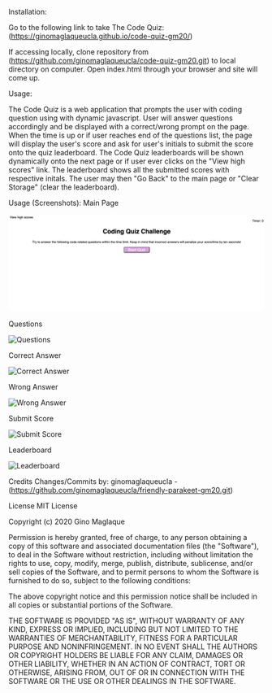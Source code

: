 Installation:

Go to the following link to take The Code Quiz:
(https://ginomaglaqueucla.github.io/code-quiz-gm20/)

If accessing locally, clone repository from (https://github.com/ginomaglaqueucla/code-quiz-gm20.git) to local directory on computer. Open index.html through your browser and site will come up.

Usage:

The Code Quiz is a web application that prompts the user with coding question using with dynamic javascript. User will answer questions accordingly and be displayed with a correct/wrong prompt on the page. When the time is up or if user reaches end of the questions list, the page will display the user's score and ask for user's initials to submit the score onto the quiz leaderboard. The Code Quiz leaderboards will be shown dynamically onto the next page or if user ever clicks on the "View high scores" link. The leaderboard shows all the submitted scores with respective initals. The user may then "Go Back" to the main page or "Clear Storage" (clear the leaderboard).

Usage (Screenshots):
Main Page

![Main Page](./assets/images/Main-page.png)

Questions

![Questions](./assets/images/first-prompt.png)

Correct Answer

![Correct Answer](./assets/images/length-prompt.png)

Wrong Answer

![Wrong Answer](./assets/images/invalid-length.png)

Submit Score

![Submit Score](./assets/images/lowercase-prompt.png)

Leaderboard

![Leaderboard](./assets/images/uppercase-prompt.png)


Credits Changes/Commits by: ginomaglaqueucla - (https://github.com/ginomaglaqueucla/friendly-parakeet-gm20.git)

License MIT License

Copyright (c) 2020 Gino Maglaque

Permission is hereby granted, free of charge, to any person obtaining a copy of this software and associated documentation files (the "Software"), to deal in the Software without restriction, including without limitation the rights to use, copy, modify, merge, publish, distribute, sublicense, and/or sell copies of the Software, and to permit persons to whom the Software is furnished to do so, subject to the following conditions:

The above copyright notice and this permission notice shall be included in all copies or substantial portions of the Software.

THE SOFTWARE IS PROVIDED "AS IS", WITHOUT WARRANTY OF ANY KIND, EXPRESS OR IMPLIED, INCLUDING BUT NOT LIMITED TO THE WARRANTIES OF MERCHANTABILITY, FITNESS FOR A PARTICULAR PURPOSE AND NONINFRINGEMENT. IN NO EVENT SHALL THE AUTHORS OR COPYRIGHT HOLDERS BE LIABLE FOR ANY CLAIM, DAMAGES OR OTHER LIABILITY, WHETHER IN AN ACTION OF CONTRACT, TORT OR OTHERWISE, ARISING FROM, OUT OF OR IN CONNECTION WITH THE SOFTWARE OR THE USE OR OTHER DEALINGS IN THE SOFTWARE.